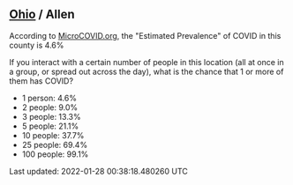 
## [Ohio](/united-states/ohio) / Allen

According to [MicroCOVID.org](http://microcovid.org),
the "Estimated Prevalence" of COVID in this county is 4.6%

If you interact with a certain number of people in this location
(all at once in a group, or spread out across the day), what is the chance that
1 or more of them has COVID?

- 1 person: 4.6%
- 2 people: 9.0%
- 3 people: 13.3%
- 5 people: 21.1%
- 10 people: 37.7%
- 25 people: 69.4%
- 100 people: 99.1%

Last updated: 2022-01-28 00:38:18.480260 UTC
